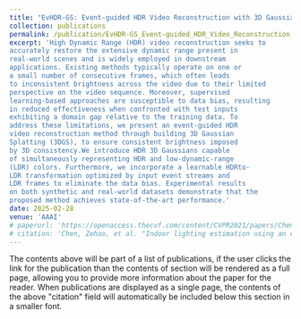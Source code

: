 ```yaml
---
title: "EvHDR-GS: Event-guided HDR Video Reconstruction with 3D Gaussian Splatting"
collection: publications
permalink: /publication/EvHDR-GS_Event-guided_HDR_Video_Reconstruction_with_3D_Gaussian_Splatting
excerpt: 'High Dynamic Range (HDR) video reconstruction seeks to
accurately restore the extensive dynamic range present in
real-world scenes and is widely employed in downstream
applications. Existing methods typically operate on one or
a small number of consecutive frames, which often leads
to inconsistent brightness across the video due to their limited
perspective on the video sequence. Moreover, supervised
learning-based approaches are susceptible to data bias, resulting
in reduced effectiveness when confronted with test inputs
exhibiting a domain gap relative to the training data. To
address these limitations, we present an event-guided HDR
video reconstruction method through building 3D Gaussian
Splatting (3DGS), to ensure consistent brightness imposed
by 3D consistency.We introduce HDR 3D Gaussians capable
of simultaneously representing HDR and low-dynamic-range
(LDR) colors. Furthermore, we incorporate a learnable HDRto-
LDR transformation optimized by input event streams and
LDR frames to eliminate the data bias. Experimental results
on both synthetic and real-world datasets demonstrate that the
proposed method achieves state-of-the-art performance.'
date: 2025-02-28
venue: 'AAAI'
# paperurl: 'https://openaccess.thecvf.com/content/CVPR2021/papers/Chen_Indoor_Lighting_Estimation_Using_an_Event_Camera_CVPR_2021_paper.pdf'
# citation: 'Chen, Zehao, et al. "Indoor lighting estimation using an event camera." Proceedings of the IEEE/CVF Conference on Computer Vision and Pattern Recognition. 2021.'
---
```


The contents above will be part of a list of publications, if the user clicks the link for the publication than the contents of section will be rendered as a full page, allowing you to provide more information about the paper for the reader. When publications are displayed as a single page, the contents of the above "citation" field will automatically be included below this section in a smaller font.
